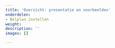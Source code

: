 ```yaml
---
title: 'Overzicht: presentatie en voorbeelden'
onderdelen:
- Belplan instellen
weight: 
description: ''
images: []

---
```

